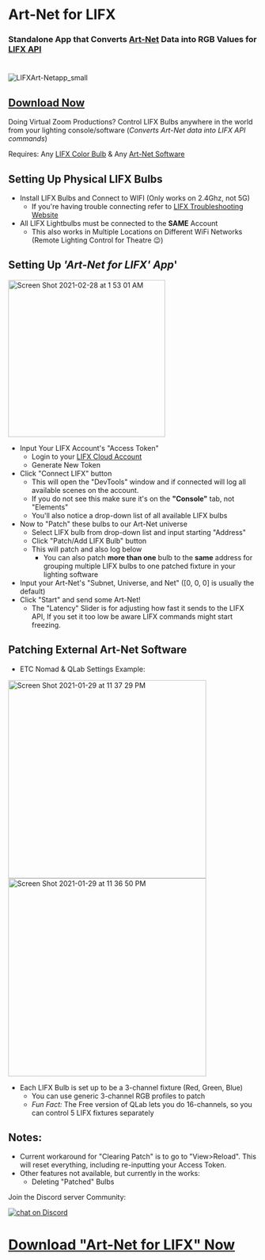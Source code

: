 # Art-Net for LIFX
### Standalone App that Converts [Art-Net](https://art-net.org.uk/) Data into RGB Values for [LIFX API](https://api.developer.lifx.com/)
#
![LIFXArt-Netapp_small](https://user-images.githubusercontent.com/70780576/109415216-3f475380-796c-11eb-9a21-c7c5f5f3e326.png)
## [Download Now](https://github.com/jshea2/Art-Net-for-LIFX/releases)
Doing Virtual Zoom Productions? 
Control LIFX Bulbs anywhere in the world from your lighting console/software 
(*Converts Art-Net data into LIFX API commands*)

Requires: Any [LIFX Color Bulb](https://www.lifx.com/pages/lightbulbs) & Any [Art-Net Software](http://dmxking.com/m/support/13-control-software/80-artnet-sacn-software)
## Setting Up Physical LIFX Bulbs
 - Install LIFX Bulbs and Connect to WIFI (Only works on 2.4Ghz, not 5G)
   - If you're having trouble connecting refer to [LIFX Troubleshooting Website](https://support.lifx.com/hc/en-us/categories/200238164-Set-Up-Troubleshooting)
 - All LIFX Lightbulbs must be connected to the **SAME** Account
    - This also works in Multiple Locations on Different WiFi Networks (Remote Lighting Control for Theatre 😉)
## Setting Up *'Art-Net for LIFX' App*'

<img width="317" alt="Screen Shot 2021-02-28 at 1 53 01 AM" src="https://user-images.githubusercontent.com/70780576/109415191-11faa580-796c-11eb-885a-1f18b6b8ed5d.png">



   - Input Your LIFX Account's "Access Token"
      - Login to your [LIFX Cloud Account](https://cloud.lifx.com/settings)
      - Generate New Token
- Click "Connect LIFX" button
   - This will open the "DevTools" window and if connected will log all available scenes on the account.
   - If you do not see this make sure it's on the **"Console"** tab, not "Elements"
   - You'll also notice a drop-down list of all available LIFX bulbs 
- Now to "Patch" these bulbs to our Art-Net universe
   - Select LIFX bulb from drop-down list and input starting "Address"
   - Click "Patch/Add LIFX Bulb" button
   - This will patch and also log below
      - You can also patch **more than one** bulb to the **same** address for grouping multiple LIFX bulbs to one patched fixture in your lighting software
- Input your Art-Net's "Subnet, Universe, and Net" ([0, 0, 0] is usually the default)
- Click "Start" and send some Art-Net!
   - The "Latency" Slider is for adjusting how fast it sends to the LIFX API, If you set it too low be aware LIFX commands might start freezing.
## Patching External Art-Net Software
- ETC Nomad & QLab Settings Example:
<img width="400" alt="Screen Shot 2021-01-29 at 11 37 29 PM" src="https://user-images.githubusercontent.com/70780576/106350597-33904080-628b-11eb-9760-5746e11c9f48.png">

<img width="400" alt="Screen Shot 2021-01-29 at 11 36 50 PM" src="https://user-images.githubusercontent.com/70780576/106350632-6c301a00-628b-11eb-8a9e-66f25e18bc37.png">
 
- Each LIFX Bulb is set up to be a 3-channel fixture (Red, Green, Blue)
   - You can use generic 3-channel RGB profiles to patch
   - *Fun Fact:* The Free version of QLab lets you do 16-channels, so you can control 5 LIFX fixtures separately

## Notes:
- Current workaround for "Clearing Patch" is to go to "View>Reload". This will reset everything, including re-inputting your Access Token.
- Other features not available, but currently in the works:
   - Deleting "Patched" Bulbs

Join the Discord server Community: 

<a href="https://discord.gg/FJ79AKPgSk">
        <img src="https://img.shields.io/discord/308323056592486420?logo=discord"
            alt="chat on Discord"></a>

# [Download "Art-Net for LIFX" Now](https://github.com/jshea2/Art-Net-for-LIFX/releases)
